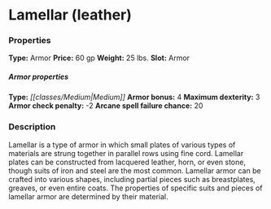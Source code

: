 ﻿---
Title: "Lamellar (leather)"
Type: "Armor"
Price: "60 gp"
Weight: "25 lbs."
Slot: "Armor"
Armor properties Type: "Medium"
Armor bonus: "4"
Maximum dexterity: "3"
Armor check penalty: "-2"
Arcane spell failure chance: "20"
Description: |
  "Lamellar is a type of armor in which small plates of various types of materials are strung together in parallel rows using fine cord. Lamellar plates can be constructed from lacquered leather, horn, or even stone, though suits of iron and steel are the most common. Lamellar armor can be crafted into various shapes, including partial pieces such as breastplates, greaves, or even entire coats. The properties of specific suits and pieces of lamellar armor are determined by their material."
Sources: "['Ultimate Combat', 'Ultimate Equipment']"
---

# Lamellar (leather)

### Properties

**Type:** Armor **Price:** 60 gp **Weight:** 25 lbs. **Slot:** Armor

##### Armor properties

**Type:** _[[classes/Medium|Medium]]_ **Armor bonus:** 4 **Maximum dexterity:** 3 **Armor check penalty:** -2 **Arcane spell failure chance:** 20

### Description

Lamellar is a type of armor in which small plates of various types of materials are strung together in parallel rows using fine cord. Lamellar plates can be constructed from lacquered leather, horn, or even stone, though suits of iron and steel are the most common. Lamellar armor can be crafted into various shapes, including partial pieces such as breastplates, greaves, or even entire coats. The properties of specific suits and pieces of lamellar armor are determined by their material.

